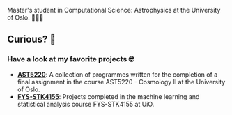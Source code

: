
Master's student in Computational Science: Astrophysics at the University of Oslo. 💫🌟✨

## Curious? 🥸
### Have a look at my favorite projects 🤓
- [**AST5220**](https://github.com/leahelha/AST5220): A collection of programmes written for the completion of a final assignment in the course AST5220 - Cosmology II at the University of Oslo. 
- [**FYS-STK4155**](https://github.com/leahelha/FYS-STK4155): Projects completed in the machine learning and statistical analysis course FYS-STK4155 at UiO.



<!---
leahelha/leahelha is a ✨ special ✨ repository because its `README.md` (this file) appears on your GitHub profile.
You can click the Preview link to take a look at your changes.
--->
